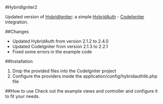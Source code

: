 #HybridIgniter2

Updated version of [HybridIgniter](https://github.com/andacata/HybridIgniter/):
a simple [HybridAuth](http://hybridauth.sourceforge.net/) - [CodeIgniter](http://ellislab.com/codeigniter) integration.

##Changes 
- Updated HybridAuth from version 2.1.2 to 2.4.0
- Updated CodeIgniter from version 2.1.3 to 2.2.1
- Fixed some errors in the example code

##Installation
1. Drop the provided files into the CodeIgniter project
2. Configure the providers inside the application/config/hybridauthlib.php file

##How to use
Check out the example views and controller and configure it to fit your needs.

